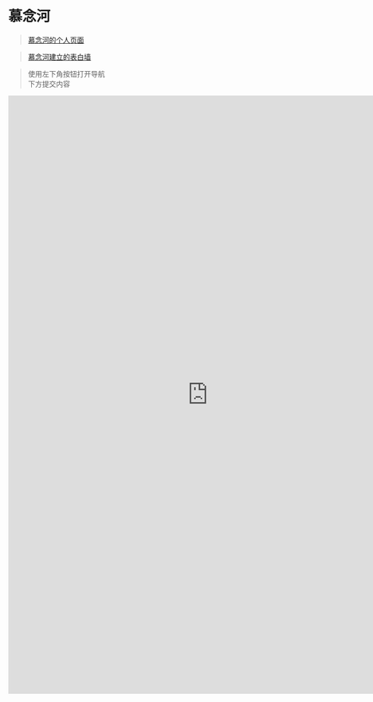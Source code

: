 # 慕念河

> [慕念河的个人页面](http://langjunjie.cn)

> [慕念河建立的表白墙](bbq.ljjie.cn/#)

> 使用左下角按钮打开导航<br>
> 下方提交内容

<iframe height="1200" width="800" src="https://wj.qq.com/s2/9334970/ef12" frameborder="0" allowfullscreen></iframe>

